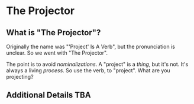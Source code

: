 # The Projector

## What is "The Projector"? 

Originally the name was "'Project' Is A Verb", but the pronunciation is unclear. So we went with "The Projector". 

The point is to avoid *nominalizations*. A "project" is a *thing*, but it's not. It's always a living *process*. So use the verb, to "project". What are you projecting?

## Additional Details TBA

